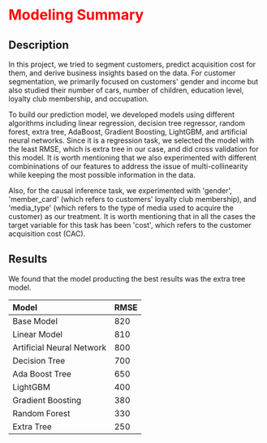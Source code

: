 # <font color=#FF0000>Modeling Summary</font>

## Description

In this project, we tried to segment customers, predict acquisition cost for them, and derive business insights based on the data. 
For customer segmentation, we primarily focused on customers' gender and income but also studied their number of cars, number of children, education level, loyalty club membership, and occupation. <br>

To build our prediction model, we developed models using different algorithms including linear regression, decision tree regressor, random forest, extra tree, AdaBoost, Gradient Boosting, LightGBM, and artificial neural networks. Since it is a regression task, we selected the model with the least RMSE, which is extra tree in our case, and did cross validation for this model. It is worth mentioning that we also experimented with different combininations of our features to address the issue of multi-collinearity while keeping the most possible information in the data.<br>

Also, for the causal inference task, we experimented with 'gender', 'member_card' (which refers to customers' loyalty club membership), and 'media_type' (which refers to the type of media used to acquire the customer) as our treatment. It is worth mentioning that in all the cases the target variable for this task has been 'cost', which refers to the customer acquisition cost (CAC).

## Results
We found that the model producting the best results was the extra tree model.

|Model| RMSE|
|:--|:--|
|Base Model|820|
|Linear Model|810|
|Artificial Neural Network|800|
|Decision Tree|700|
|Ada Boost Tree|650|
|LightGBM|400|
|Gradient Boosting|380|
|Random Forest|330|
|Extra Tree|250|
